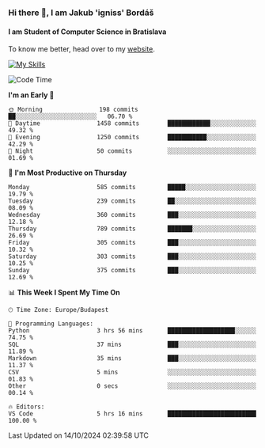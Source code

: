 ### Hi there 👋, I am Jakub 'igniss' Bordáš

#### I am Student of Computer Science in Bratislava
To know me better, head over to my [website](https://bordas.sk).

[![My Skills](https://skillicons.dev/icons?i=js,html,css,figma,svelte,java,kotlin,python,postgresql,typescript,nest,nodejs)](https://bordas.sk)


<!--START_SECTION:waka-->
![Code Time](http://img.shields.io/badge/Code%20Time-1%2C540%20hrs%208%20mins-blue)

**I'm an Early 🐤** 

```text
🌞 Morning                198 commits         ██░░░░░░░░░░░░░░░░░░░░░░░   06.70 % 
🌆 Daytime                1458 commits        ████████████░░░░░░░░░░░░░   49.32 % 
🌃 Evening                1250 commits        ███████████░░░░░░░░░░░░░░   42.29 % 
🌙 Night                  50 commits          ░░░░░░░░░░░░░░░░░░░░░░░░░   01.69 % 
```
📅 **I'm Most Productive on Thursday** 

```text
Monday                   585 commits         █████░░░░░░░░░░░░░░░░░░░░   19.79 % 
Tuesday                  239 commits         ██░░░░░░░░░░░░░░░░░░░░░░░   08.09 % 
Wednesday                360 commits         ███░░░░░░░░░░░░░░░░░░░░░░   12.18 % 
Thursday                 789 commits         ███████░░░░░░░░░░░░░░░░░░   26.69 % 
Friday                   305 commits         ███░░░░░░░░░░░░░░░░░░░░░░   10.32 % 
Saturday                 303 commits         ███░░░░░░░░░░░░░░░░░░░░░░   10.25 % 
Sunday                   375 commits         ███░░░░░░░░░░░░░░░░░░░░░░   12.69 % 
```


📊 **This Week I Spent My Time On** 

```text
🕑︎ Time Zone: Europe/Budapest

💬 Programming Languages: 
Python                   3 hrs 56 mins       ███████████████████░░░░░░   74.75 % 
SQL                      37 mins             ███░░░░░░░░░░░░░░░░░░░░░░   11.89 % 
Markdown                 35 mins             ███░░░░░░░░░░░░░░░░░░░░░░   11.37 % 
CSV                      5 mins              ░░░░░░░░░░░░░░░░░░░░░░░░░   01.83 % 
Other                    0 secs              ░░░░░░░░░░░░░░░░░░░░░░░░░   00.14 % 

🔥 Editors: 
VS Code                  5 hrs 16 mins       █████████████████████████   100.00 % 
```


 Last Updated on 14/10/2024 02:39:58 UTC
<!--END_SECTION:waka-->
